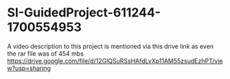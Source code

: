 # SI-GuidedProject-611244-1700554953
A video description to this project is mentioned via this drive link as even the rar file was of 454 mbs
​https://drive.google.com/file/d/12GlQSuRSsHAfdLvXp11AM55zsudEzhPT/view?usp=sharing
